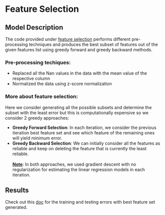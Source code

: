 # Feature Selection

## Model Description
The code provided under [feature selection](./Feature%20Selection/) performs different pre-processing techniques and produces the best subset of features out of the given features list using greedy forward and greedy backward methods.
### Pre-processing techiques: 
- Replaced all the Nan values in the data with the mean value of the
respective column
- Normalized the data using z-score normalization
### More about feature selection:
Here we consider generating all the possible subsets and determine the subset with the least error but this is computationally expensive so we consider 2 greedy approaches: 
- **Greedy Forward Selection**: In each iteration, we consider the previous iteration best feature set and see which feature of the remaining ones will yield minimum error.
- **Greedy Backward Selection**: We can initially consider all the features as reliable and keep on deleting the feature that is currently the least reliable.<br><br>
**<u>Note</u>**: In both approaches, we used gradient descent with no
regularization for estimating the linear regression models in each iteration.

## Results
Check out this [doc](./Results/Report.pdf) for the training and testing errors with best feature set generated.